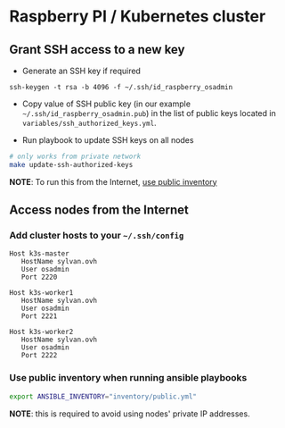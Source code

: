 # Raspberry PI / Kubernetes cluster

## Grant SSH access to a new key

* Generate an SSH key if required

```
ssh-keygen -t rsa -b 4096 -f ~/.ssh/id_raspberry_osadmin
```

* Copy value of SSH public key (in our example `~/.ssh/id_raspberry_osadmin.pub`) in the list of public keys located in `variables/ssh_authorized_keys.yml`.

* Run playbook to update SSH keys on all nodes

```bash
# only works from private network
make update-ssh-authorized-keys
```

**NOTE**: To run this from the Internet, [use public inventory](#use-public-inventory-when-running-ansible-playbooks)


## Access nodes from the Internet

### Add cluster hosts to your `~/.ssh/config`

```
Host k3s-master
   HostName sylvan.ovh
   User osadmin
   Port 2220

Host k3s-worker1
   HostName sylvan.ovh
   User osadmin
   Port 2221

Host k3s-worker2
   HostName sylvan.ovh
   User osadmin
   Port 2222
```

### Use public inventory when running ansible playbooks

```bash
export ANSIBLE_INVENTORY="inventory/public.yml"
```

**NOTE**: this is required to avoid using nodes' private IP addresses.